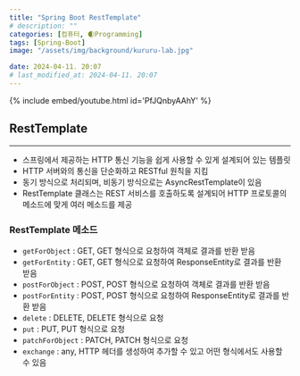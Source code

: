 ```yaml
---
title: "Spring Boot RestTemplate"
# description: ""
categories: [컴퓨터, 🌒Programming]
tags: [Spring-Boot]
image: "/assets/img/background/kururu-lab.jpg"

date: 2024-04-11. 20:07
# last_modified_at: 2024-04-11. 20:07
---
```


{% include embed/youtube.html id='PfJQnbyAAhY' %}

## RestTemplate

---

- 스프링에서 제공하는 HTTP 통신 기능을 쉽게 사용할 수 있게 설계되어 있는 템플릿  
- HTTP 서버와의 통신을 단순화하고 RESTful 원칙을 지킴  
- 동기 방식으로 처리되며, 비동기 방식으로는 AsyncRestTemplate이 있음  
- RestTemplate 클래스는 REST 서비스를 호출하도록 설계되어 HTTP 프로토콜의 메소드에 맞게 여러 메소드를 제공  

### RestTemplate 메소드

- `getForObject` : GET, GET 형식으로 요청하여 객체로 결과를 반환 받음
- `getForEntity` : GET, GET 형식으로 요청하여 ResponseEntity로 결과를 반환 받음
- `postForObject` : POST, POST 형식으로 요청하여 객체로 결과를 반환 받음
- `postForEntity` : POST, POST 형식으로 요청하여 ResponseEntity로 결과를 반환 받음
- `delete` : DELETE, DELETE 형식으로 요청
- `put` : PUT, PUT 형식으로 요청
- `patchForObject` : PATCH, PATCH 형식으로 요청
- `exchange` : any, HTTP 헤더를 생성하여 추가할 수 있고 어떤 형식에서도 사용할 수 있음